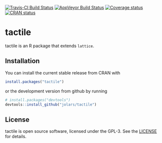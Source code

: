 
<!-- README.md is generated from README.Rmd. Please edit that file -->
[![Travis-CI Build Status](https://travis-ci.org/jolars/tactile.svg?branch=master)](https://travis-ci.org/jolars/tactile) [![AppVeyor Build Status](https://ci.appveyor.com/api/projects/status/github/jolars/tactile?branch=master&svg=true)](https://ci.appveyor.com/project/jolars/tactile) [![Coverage status](https://codecov.io/gh/jolars/tactile/branch/master/graph/badge.svg)](https://codecov.io/github/jolars/tactile?branch=master) [![CRAN status](http://www.r-pkg.org/badges/version/tactile)](https://cran.r-project.org/package=tactile)

tactile
=======

tactile is an R package that extends `lattice`.

Installation
------------

You can install the current stable release from CRAN with

``` r
install.packages("tactile")
```

or the development version from github by running

``` r
# install.packages("devtools")
devtools::install_github("jolars/tactile")
```

License
-------

tactile is open source software, licensed under the GPL-3. See the [LICENSE](LICENSE) for details.
